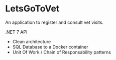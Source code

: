 # LetsGoToVet
An application to register and consult vet visits.

.NET 7 API 

- Clean architecture
- SQL Database to a Docker container
- Unit Of Work / Chain of Responsability patterns 
